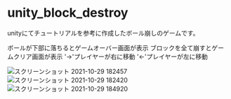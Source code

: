 # unity_block_destroy

unityにてチュートリアルを参考に作成したボール崩しのゲームです。

ボールが下部に落ちるとゲームオーバー画面が表示
ブロックを全て崩すとゲームクリア画面が表示
'→'プレイヤーが右に移動
'←'プレイヤーが左に移動

![スクリーンショット 2021-10-29 182457](https://user-images.githubusercontent.com/85817145/139415529-e3342c44-af9d-45b3-a420-6bea83a8aaba.png)
![スクリーンショット 2021-10-29 182420](https://user-images.githubusercontent.com/85817145/139415559-cf6851b6-32c7-4d62-adba-910ab6a6d1e2.png)
![スクリーンショット 2021-10-29 184920](https://user-images.githubusercontent.com/85817145/139415560-aacdfaf9-a6d9-458f-89b4-159c51410dd1.png)

